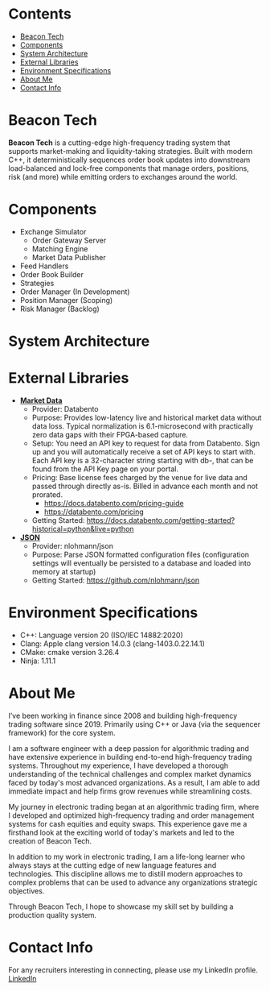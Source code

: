 # Contents
- [Beacon Tech](#beacon-tech)
- [Components](#components)
- [System Architecture](#system-architecture)
- [External Libraries](#external-libraries)
- [Environment Specifications](#environment-specifications)
- [About Me](#about-me)
- [Contact Info](#contact-info)

# Beacon Tech
**Beacon Tech** is a cutting-edge high-frequency trading system that supports market-making and liquidity-taking 
strategies. Built with modern C++, it deterministically sequences order book updates into downstream load-balanced 
and lock-free components that manage orders, positions, risk (and more) while emitting orders to exchanges around the world.

# Components
- Exchange Simulator 
  - Order Gateway Server 
  - Matching Engine 
  - Market Data Publisher 
- Feed Handlers 
- Order Book Builder 
- Strategies 
- Order Manager (In Development)
- Position Manager (Scoping)
- Risk Manager (Backlog)

# System Architecture

# External Libraries
- **<ins>Market Data<ins>**
  - Provider: Databento
  - Purpose: Provides low-latency live and historical market data without data loss. Typical normalization is 
  6.1-microsecond with practically zero data gaps with their FPGA-based capture.
  - Setup: You need an API key to request for data from Databento. Sign up and you will automatically receive a 
  set of API keys to start with. Each API key is a 32-character string starting with db-, that can be found from 
  the API Key page on your portal. 
  - Pricing: Base license fees charged by the venue for live data and passed through directly as-is. 
    Billed in advance each month and not prorated.
    - https://docs.databento.com/pricing-guide
    - https://databento.com/pricing
  - Getting Started: https://docs.databento.com/getting-started?historical=python&live=python  
- **<ins>JSON<ins>**
  - Provider: nlohmann/json   
  - Purpose: Parse JSON formatted configuration files (configuration settings will eventually be persisted to a database and loaded into memory at startup)
  - Getting Started: https://github.com/nlohmann/json

# Environment Specifications
- C++: Language version 20 (ISO/IEC 14882:2020)
- Clang: Apple clang version 14.0.3 (clang-1403.0.22.14.1)
- CMake: cmake version 3.26.4 
- Ninja: 1.11.1

# About Me
I’ve been working in finance since 2008 and building high-frequency trading software since 2019. Primarily using C++ 
or Java (via the sequencer framework) for the core system.

I am a software engineer with a deep passion for algorithmic trading and have extensive experience in building 
end-to-end high-frequency trading systems. Throughout my experience, I have developed a thorough understanding of the 
technical challenges and complex market dynamics faced by today's most advanced organizations. As a result, I am able
to add immediate impact and help firms grow revenues while streamlining costs.

My journey in electronic trading began at an algorithmic trading firm, where I developed and optimized high-frequency 
trading and order management systems for cash equities and equity swaps. This experience gave me a firsthand look at 
the exciting world of today's markets and led to the creation of Beacon Tech.

In addition to my work in electronic trading, I am a life-long learner who always stays at the cutting edge of new 
language features and technologies. This discipline allows me to distill modern approaches to complex problems that 
can be used to advance any organizations strategic objectives.

Through Beacon Tech, I hope to showcase my skill set by building a production quality system.

# Contact Info
For any recruiters interesting in connecting, please use my LinkedIn profile. [LinkedIn](https://www.linkedin.com/in/mjolewis/)